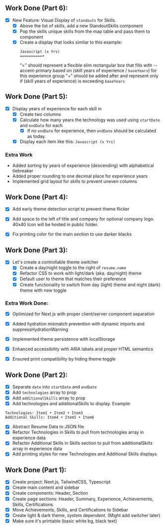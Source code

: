 ## Work Done (Part 6):
- [x] New Feature: Visual Display of `standouts` for Skills.
  - [x] Above the list of skills, add a new StandoutSkills component
  - [x] Pop the skills unique skills from the map table and pass them to component
  - [x] Create a display that looks similar to this example:
    ``` 
    Javascript (x Yrs)
    ==========+
    ```
    "=" should represent a flexible slim rectangular box that fills with --accent-primary based on (skill years of experience / `baseYears`) for this experience group
    "+" should be added after and represent only if (skill years of experience) is exceeding `baseYears`

## Work Done (Part 5):

- [x] Display years of experience for each skill in 
  - [x] Create two columns
  - [x] Calculate how many years the technology was used using `startDate` and `endDate` for each
    - [x] If no `endDate` for experience, then `endDate` should be calculated as today.
  - [x] Display each item like this: `Javascript (x Yrs)`

### Extra Work
- Added sorting by years of experience (descending) with alphabetical tiebreaker
- Added proper rounding to one decimal place for experience years
- Implemented grid layout for skills to prevent uneven columns

## Work Done (Part 4):
- [x] Add early theme detection script to prevent theme flicker
- [x] Add space to the left of title and company for optional company logo. 40x40 Icon will be hosted in public folder.
- [x] Fix printing color for the main section to use darker blacks


## Work Done (Part 3):
- [x] Let's create a controllable theme switcher
  - [x] Create a day/night toggle to the right of `resume.name`
  - [x] Refactor CSS to work with light/dark (aka. day/night) theme
  - [x] Default user to theme that matches their preference
  - [x] Create functionality to switch from day (light) theme and night (dark) theme with new toggle

### Extra Work Done:
- [x] Optimized for Next.js with proper client/server component separation
- [x] Added hydration mismatch prevention with dynamic imports and suppressHydrationWarning
- [x] Implemented theme persistence with localStorage
- [x] Enhanced accessibility with ARIA labels and proper HTML semantics
- [x] Ensured print compatibility by hiding theme toggle


## Work Done (Part 2):
- [x] Separate <ExperienceItem/> `date` into `startDate` and `endDate`
- [x] Add `technologies` array to <ExperienceItem/> prop
- [x] Add `additionalSkills` array to <ExperienceItem/> prop
- [x] Add technologies and additionalSkills to <ExperienceItem/> display. Example:

```
Technologies: Item1 • Item2 • Item3
Additional Skills: Item4 • Item5 • Item6
```

- [x] Abstract Resume Data to JSON file
- [x] Refactor Technologies in Skills to pull from technologies array in experience data
- [x] Refactor Additional Skills in Skills section to pull from additionalSkills array in experience data
- [x] Add printing styles for new Technologies and Additional Skills displays

## Work Done (Part 1):
- [x] Create project: Next.js, TailwindCSS, Typescript
- [x] Create main content and sidebar
- [x] Create components: Header, Section
- [x] Create page sections: Header, Summary, Experience, Achievements, Skills, Certifications
- [x] Move Achievements, Skills, and Certifications to Sidebar
- [x] Create light & dark theme, system dependent. (Might add switcher later)
- [x] Make sure it's printable (basic white bg, black text)
